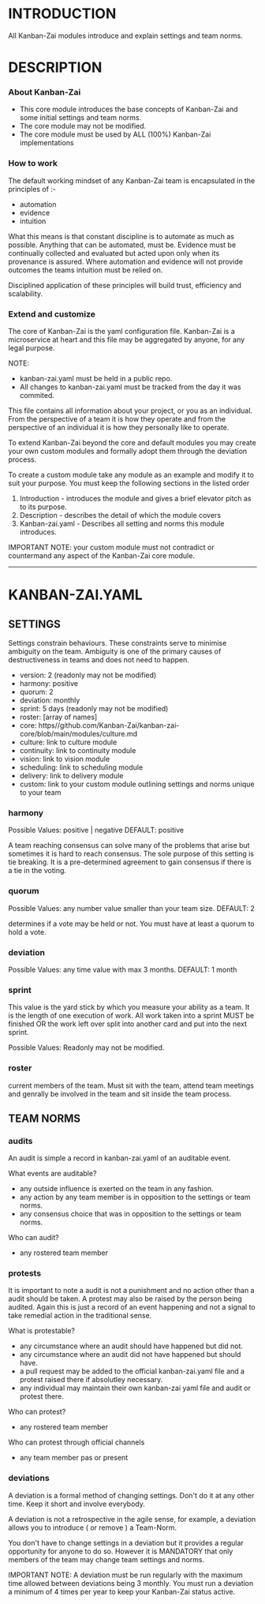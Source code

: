 # INTRODUCTION

All Kanban-Zai modules introduce and explain settings and team norms.  

# DESCRIPTION

### About Kanban-Zai

* This core module introduces the base concepts of Kanban-Zai and some initial settings and team norms.
* The core module may not be modified.
* The core module must be used by ALL (100%) Kanban-Zai implementations

### How to work

The default working mindset of any Kanban-Zai team is encapsulated in the principles of :-
 
* automation
* evidence
* intuition

What this means is that constant discipline is to automate as much as possible.  Anything that can be automated, must be.
Evidence must be continually collected and evaluated but acted upon only when its provenance is assured.  Where automation
and evidence will not provide outcomes the teams intuition must be relied on.

Disciplined application of these principles will build trust, efficiency and scalability.

### Extend and customize

The core of Kanban-Zai is the yaml configuration file.  Kanban-Zai is a microservice at heart and this file may be 
aggregated by anyone, for any legal purpose.

NOTE:
* kanban-zai.yaml must be held in a public repo.
* All changes to kanban-zai.yaml must be tracked from the day it was commited.

This file contains all information about your project, or you as an individual.  From the perspective of a team it is 
how they operate and from the perspective of an individual it is how they personally like to operate.

To extend Kanban-Zai beyond the core and default modules you may create your own custom modules and formally adopt them
through the deviation process.

To create a custom module take any module as an example and modify it to suit your purpose.  You must keep the following
sections in the listed order

1. Introduction - introduces the module and gives a brief elevator pitch as to its purpose.
2. Description - describes the detail of which the module covers
3. Kanban-zai.yaml - Describes all setting and norms this module introduces.

IMPORTANT NOTE:  your custom module must not contradict or countermand any aspect of the Kanban-Zai core module.

---

# KANBAN-ZAI.YAML

## SETTINGS

Settings constrain behaviours.  These constraints serve to minimise ambiguity on the team.  Ambiguity is one of the
primary causes of destructiveness in teams and does not need to happen.
 
 * version: 2 (readonly may not be modified)
 * harmony: positive
 * quorum: 2
 * deviation: monthly
 * sprint: 5 days (readonly may not be modified)
 * roster: [array of names]
 * core: https//github.com/Kanban-Zai/kanban-zai-core/blob/main/modules/culture.md
 * culture: link to culture module
 * continuity: link to continuity module
 * vision: link to vision module
 * scheduling: link to scheduling module
 * delivery: link to delivery module
 * custom: link to your custom module outlining settings and norms unique to your team
 
### harmony

Possible Values: positive | negative  DEFAULT: positive

A team reaching consensus can solve many  of the problems that arise but sometimes it is hard to reach consensus.  The sole purpose of this setting is tie breaking.  It is a pre-determined agreement to gain consensus if there is a tie
in the voting.

### quorum

Possible Values: any number value smaller than your team size.  DEFAULT: 2

determines if a vote may be held or not.  You must have at least a quorum to hold a vote.

### deviation

Possible Values: any time value with max 3 months.  DEFAULT: 1 month

### sprint

This value is the yard stick by which you measure your ability as a team.  It is the length of one execution of work.
All work taken into a sprint MUST be finished OR the work left over split into another card and put into the next sprint.

Possible Values: Readonly may not be modified.

### roster

current members of the team.  Must sit with the team, attend team meetings and genrally be involved in the team and sit
inside the team process.

## TEAM NORMS

### audits 

An audit is simple a record in kanban-zai.yaml of an auditable event.

What events are auditable?

* any outside influence is exerted on the team in any fashion.
* any action by any team member is in opposition to the settings or team norms.
* any consensus choice that was in opposition to the settings or team norms.

Who can audit?

* any rostered team member

### protests

It is important to note a audit is not a punishment and no action other than a audit should be taken.  A protest
may also be raised by the person being audited.  Again this is just a record of an event happening and not a signal
to take remedial action in the traditional sense.

What is protestable?

* any circumstance where an audit should have happened but did not.
* any circumstance where an audit did not have happened but should have.
* a pull request may be added to the official kanban-zai.yaml file and a protest raised there if absolutley necessary. 
* any individual may maintain their own kanban-zai yaml file and audit or protest there.

Who can protest?

* any rostered team member

Who can protest through official channels

* any team member pas or present

### deviations

A deviation is a formal method of changing settings.  Don't do it at any other time.  Keep it short and involve 
everybody.  

A deviation is not a retrospective in the agile sense, for example, a deviation allows you to introduce ( or remove ) 
a Team-Norm.  

You don't have to change settings in a deviation but it provides a regular opportunity for anyone to do so. However 
it is MANDATORY that only members of the team may change team settings and norms.

IMPORTANT NOTE: A deviation must be run regularly with the maximum time allowed between deviations being 3 monthly.  You
                must run a deviation a minimum of 4 times per year to keep your Kanban-Zai status active.
